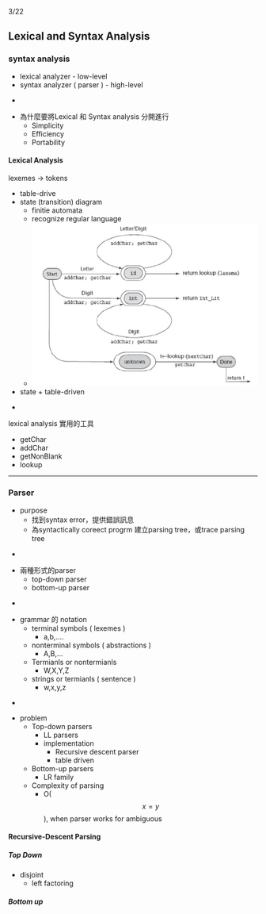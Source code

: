 3/22

## Lexical and Syntax Analysis

### syntax analysis

* lexical analyzer - low-level
* syntax analyzer \( parser \) - high-level

-

* 為什麼要將Lexical 和 Syntax analysis 分開進行
  * Simplicity
  * Efficiency
  * Portability

#### Lexical Analysis

lexemes -&gt; tokens

* table-drive
* state \(transition\) diagram
  * finitie automata
  * recognize regular language
  * ![](/assets/state-diagram.png)
* state + table-driven 

-

lexical analysis 實用的工具

* getChar
* addChar
* getNonBlank
* lookup

---

### Parser

* purpose
  * 找到syntax error，提供錯誤訊息
  * 為syntactically coreect progrm 建立parsing tree，或trace parsing tree

-

* 兩種形式的parser
  * top-down parser
  * bottom-up parser

-

* grammar 的 notation
  * terminal symbols \( lexemes \)
    * a,b,....
  * nonterminal symbols \( abstractions \)
    * A,B,...
  * Termianls or nontermianls
    * W,X,Y,Z
  * strings or termianls \( sentence \)
    * w,x,y,z

-

* problem
  * Top-down parsers
    * LL parsers
    * implementation
      * Recursive descent parser
      * table driven
  * Bottom-up parsers
    * LR family
  * Complexity of parsing
    * O\($$x = y$$\), when parser works for ambiguous

#### Recursive-Descent Parsing

##### Top Down

* disjoint
  * left factoring

##### Bottom up



